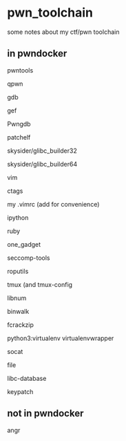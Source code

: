 # pwn_toolchain
some notes about my ctf/pwn toolchain

## in pwndocker
pwntools

qpwn

gdb

gef

Pwngdb

patchelf

skysider/glibc\_builder32

skysider/glibc\_builder64

vim

ctags

my .vimrc (add <C-B> <C-F> for convenience)
  
ipython

ruby

one_gadget

seccomp-tools

roputils

tmux (and tmux-config

libnum

binwalk

fcrackzip

python3:virtualenv virtualenvwrapper

socat

file

libc-database

keypatch

## not in pwndocker
angr
